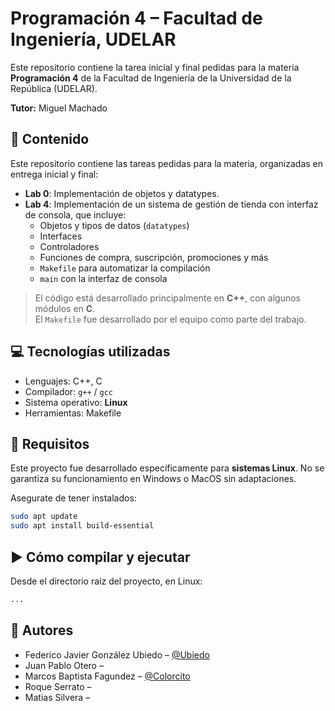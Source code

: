 # Programación 4 – Facultad de Ingeniería, UDELAR

Este repositorio contiene la tarea inicial y final pedidas para la materia **Programación 4** de la Facultad de Ingeniería de la Universidad de la República (UDELAR).

**Tutor:** Miguel Machado

## 📂 Contenido

Este repositorio contiene las tareas pedidas para la materia, organizadas en entrega inicial y final:

- **Lab 0**: Implementación de objetos y datatypes.
- **Lab 4**: Implementación de un sistema de gestión de tienda con interfaz de consola, que incluye:
  - Objetos y tipos de datos (`datatypes`)
  - Interfaces
  - Controladores
  - Funciones de compra, suscripción, promociones y más
  - `Makefile` para automatizar la compilación
  - `main` con la interfaz de consola

> El código está desarrollado principalmente en **C++**, con algunos módulos en **C**.  
> El `Makefile` fue desarrollado por el equipo como parte del trabajo.

## 💻 Tecnologías utilizadas

- Lenguajes: C++, C
- Compilador: `g++` / `gcc`
- Sistema operativo: **Linux**
- Herramientas: Makefile

## 🐧 Requisitos

Este proyecto fue desarrollado específicamente para **sistemas Linux**. No se garantiza su funcionamiento en Windows o MacOS sin adaptaciones.

Asegurate de tener instalados:

```bash
sudo apt update
sudo apt install build-essential
```

## ▶️ Cómo compilar y ejecutar

Desde el directorio raíz del proyecto, en Linux:

```bash
...
```

## 👤 Autores

- Federico Javier González Ubiedo – [@Ubiedo](https://github.com/Ubiedo)
- Juan Pablo Otero                –
- Marcos Baptista Fagundez        – [@Colorcito](https://github.com/Colorcito)
- Roque Serrato                   – 
- Matias Silvera                  – 
